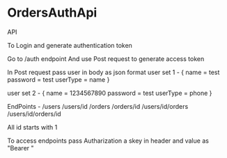 # OrdersAuthApi
API

To Login and generate authentication token 

Go to /auth endpoint
And use Post request to generate access token

In Post request pass user in body as json format
user set 1 - {
                name = test
                password = test
                userType = name
              }
              
user set 2 - {
                name = 1234567890
                password = test
                userType = phone
              }
              
EndPoints - 
/users
/users/id
/orders
/orders/id
/users/id/orders
/users/id/orders/id

All id starts with 1

To access endpoints pass Autharization a skey in header and value as "Bearer <access token>"

